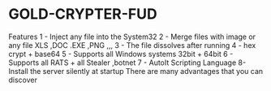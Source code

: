 # GOLD-CRYPTER-FUD
Features
1 - Inject any file into the System32 
2 - Merge files with image or any file XLS ,DOC .EXE ,PNG ,,,
3 - The file dissolves after running
4 - hex crypt + base64
5 - Supports all Windows systems 32bit + 64bit
6 - Supports all RATS + all Stealer ,botnet
7 - AutoIt Scripting Language
8- Install the server silently at startup
There are many advantages that you can discover
